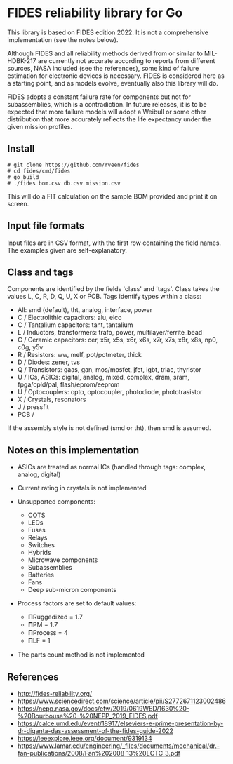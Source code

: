 # FIDES reliability library for Go

This library is based on FIDES edition 2022. It is not a comprehensive implementation (see the notes below).

Although FIDES and all reliability methods derived from or similar to MIL-HDBK-217 are currently not accurate
according to reports from different sources, NASA included (see the references), some kind of failure estimation
for electronic devices is necessary. FIDES is considered here as a starting point, and as models evolve,
eventually also this library will do.

FIDES adopts a constant failure rate for components but not for subassemblies, which is a contradiction. In future
releases, it is to be expected that more failure models will adopt a Weibull or some other distribution
that more accurately reflects the life expectancy under the given mission profiles.

## Install

    # git clone https://github.com/rveen/fides
    # cd fides/cmd/fides
    # go build
    # ./fides bom.csv db.csv mission.csv

This will do a FIT calculation on the sample BOM provided and print it on screen.

## Input file formats

Input files are in CSV format, with the first row containing the field names.
The examples given are self-explanatory.

## Class and tags

Components are identified by the fields 'class' and 'tags'. Class
takes the values L, C, R, D, Q, U, X or PCB. Tags identify types within a class:

- All: smd (default), tht, analog, interface, power
- C / Electrolithic capacitors: alu, elco
- C / Tantalium capacitors: tant, tantalium
- L / Inductors, transformers: trafo, power, multilayer/ferrite_bead
- C / Ceramic capacitors: cer, x5r, x5s, x6r, x6s, x7r, x7s, x8r, x8s, np0, c0g, y5v
- R / Resistors: ww, melf, pot/potmeter, thick
- D / Diodes: zener, tvs
- Q / Transistors: gaas, gan, mos/mosfet, jfet, igbt, triac, thyristor
- U / ICs, ASICs: digital, analog, mixed, complex, dram, sram, fpga/cpld/pal, flash/eprom/eeprom
- U / Optocouplers: opto, optocoupler, photodiode, phototrasistor
- X / Crystals, resonators
- J / pressfit
- PCB / 

If the assembly style is not defined (smd or tht), then smd is assumed.

## Notes on this implementation

- ASICs are treated as normal ICs (handled through tags: complex, analog, digital)
- Current rating in crystals is not implemented

- Unsupported components:
  - COTS
  - LEDs
  - Fuses
  - Relays
  - Switches
  - Hybrids
  - Microwave components
  - Subassemblies
  - Batteries
  - Fans
  - Deep sub-micron components

- Process factors are set to default values:
  - 𝚷Ruggedized = 1.7
  - 𝚷PM = 1.7
  - 𝚷Process = 4
  - 𝚷LF = 1

- The parts count method is not implemented

## References

- http://fides-reliability.org/
- https://www.sciencedirect.com/science/article/pii/S2772671123002486
- https://nepp.nasa.gov/docs/etw/2019/0619WED/1630%20-%20Bourbouse%20-%20NEPP_2019_FIDES.pdf
- https://calce.umd.edu/event/18917/elseviers-e-prime-presentation-by-dr-diganta-das-assessment-of-the-fides-guide-2022
- https://ieeexplore.ieee.org/document/9319134
- https://www.lamar.edu/engineering/_files/documents/mechanical/dr.-fan-publications/2008/Fan%202008_13%20ECTC_3.pdf


